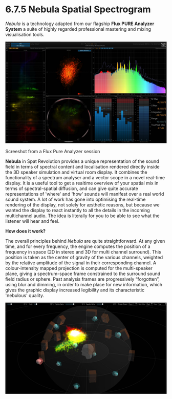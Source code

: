 # 6.7.5 Nebula Spatial Spectrogram

_Nebula_ is a technology adapted from our flagship **Flux PURE Analyzer System** a
suite of highly regarded professional mastering and mixing visualisation tools.

![](../../include/SpatRevolution_UserGuide_-100.jpg)

Screeshot from a Flux Pure Analyzer session

**Nebula** in Spat Revolution provides a unique representation of the sound field in
terms of spectral content and localisation rendered directly inside the 3D speaker
simulation and virtual room display. It combines the functionality of a spectrum
analyser and a vector scope in a novel real-time display. It is a useful tool to get a
realtime overview of your spatial mix in terms of spectral-spatial diffusion, and can
give quite accurate representations of 'where' and 'how' sounds will manifest over
a real world sound system. A lot of work has gone into optimising the real-time
rendering of the display, not solely for æsthetic reasons, but because we wanted
the display to react instantly to all the details in the incoming multichannel audio.
The idea is literally for you to be able to see what the listener will hear and feel.

**How does it work?**

The overall principles behind _Nebula_ are quite straightforward. At any given time,
and for every frequency, the engine computes the position of a frequency in space
(2D in stereo and 3D for multi channel surround). This position is taken as the center of gravity of the various channels, weighted by the relative amplitude of the
signal in their corresponding channel. A colour-intensity mapped projection is
computed for the multi-speaker plane, giving a spectrum-space frame constrained
to the surround sound field radius or sphere. Past analysis frames are progressively
“forgotten”, using blur and dimming, in order to make place for new information,
which gives the graphic display increased legibility and its characteristic 'nebulous'
quality.

![](../../include/SpatRevolution_UserGuide_-102.jpg)


